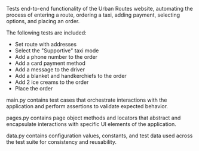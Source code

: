 Tests end-to-end functionality of the Urban Routes website, automating the process of entering a route, ordering a taxi, adding payment, selecting options, and placing an order.  

The following tests are included: 

- Set route with addresses
- Select the "Supportive" taxi mode
- Add a phone number to the order
- Add a card payment method
- Add a message to the driver
- Add a blanket and handkerchiefs to the order
- Add 2 ice creams to the order
- Place the order

main.py contains test cases that orchestrate interactions with the application and perform assertions to validate expected behavior.

pages.py contains page object methods and locators that abstract and encapsulate interactions with specific UI elements of the application.

data.py contains configuration values, constants, and test data used across the test suite for consistency and reusability.